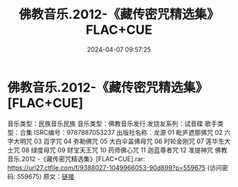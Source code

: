 ﻿---
title: 佛教音乐.2012-《藏传密咒精选集》FLAC+CUE
date: 2024-04-07 09:57:25
categories: 古典音乐、新世纪、纯音雅乐
tags: 纯音雅乐
---
# 佛教音乐.2012-《藏传密咒精选集》[FLAC+CUE]

音乐类型：民族音乐民族
音乐类型：佛教音乐发行
发烧友系列：试音碟
歌手类型：合集
ISRC编号：9787887053237
出版社名称：龙源
01 毗庐遮那佛咒
02 六字大明咒
03 百字咒
04 弥勒佛咒
05 大白伞盖佛母咒
06 时轮金刚咒
07 莲华生大士咒
08 绿度母咒
09 财宝天王咒
10 药师佛心咒
11 迦蓝尊者咒
12 准提神咒
佛教音乐.2012 -《藏传密咒精选集》[FLAC+CUE].rar: https://url27.ctfile.com/f/9388027-1049966053-90d899?p=559675
(访问密码: 559675)
原文：[链接](https://blog.sina.com.cn/s/blog_1647c7e760103151i.html)